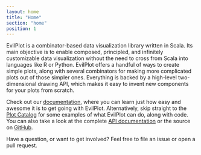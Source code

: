```yaml
---
layout: home
title: "Home"
section: "home"
position: 1
---
```


EvilPlot is a combinator-based data visualization library written in Scala.
Its main objective is to enable composed, principled, and infinitely customizable data visualization without the need
to cross from Scala into languages like R or Python.
EvilPlot offers a handful of ways to create simple plots, along with several combinators for making more complicated
plots out of those simpler ones.
Everything is backed by a high-level two-dimensional drawing API, which makes it easy to invent new components for your
plots from scratch.

Check out our [documentation](/evilplot/getting-started.html), where you can learn just how easy and awesome it is
to get going with EvilPlot.
Alternatively, skip straight to the [Plot Catalog](/evilplot/plot-catalog.html) for some examples of what
EvilPlot can do, along with code.
You can also take a look at the complete [API documentation](/evilplot/scaladoc/jvm/index.html)
or the source on [GitHub](https://www.github.com/evilplot).

Have a question, or want to get involved? Feel free to file an issue or open a pull request.
